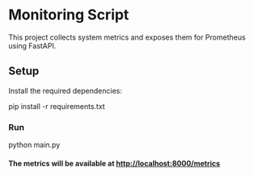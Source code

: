 # Monitoring Script

This project collects system metrics and exposes them for Prometheus using FastAPI.

## Setup

Install the required dependencies:

pip install -r requirements.txt

### Run

python main.py

#### The metrics will be available at <http://localhost:8000/metrics>
